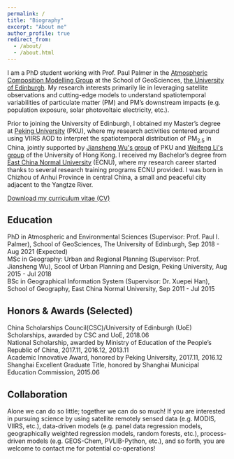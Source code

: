 ```yaml
---
permalink: /
title: "Biography"
excerpt: "About me"
author_profile: true
redirect_from: 
  - /about/
  - /about.html
---
```


I am a PhD student working with Prof. Paul Palmer in the [Atmospheric Composition Modelling Group](http://www.palmergroup.org/) at the School of GeoSciences, [the University of Edinburgh](https://www.ed.ac.uk/). My research interests primarily lie in leveraging satellite observations and cutting-edge models to understand spatiotemporal variabilities of particulate matter (PM) and PM’s downstream impacts (e.g. population exposure, solar photovoltaic electricity, etc.).

Prior to joining the University of Edinburgh, I obtained my Master’s degree at [Peking University](https://www.pku.edu.cn/) (PKU), where my research activities centered around using VIIRS AOD to interpret the spatiotemporal distribution of PM<sub>2.5</sub> in China, jointly supported by [Jiansheng Wu's group](http://web.pkusz.edu.cn/wujs) of PKU and [Weifeng Li's group](http://fac.arch.hku.hk/upad/wfli/) of the University of Hong Kong. I received my Bachelor’s degree from [East China Normal University](https://www.ecnu.edu.cn/) (ECNU), where my research career started thanks to several research training programs ECNU provided. I was born in Chizhou of Anhui Province in central China, a small and peaceful city adjacent to the Yangtze River.

[Download my curriculum vitae (CV)](https://feiyao-edinburgh.github.io/files/FeiCV.pdf)

Education
------

PhD in Atmospheric and Environmental Sciences (Supervisor: Prof. Paul I. Palmer), School of GeoSciences, The University of Edinburgh, Sep 2018 - Aug 2021 (Expected)<br/>
MSc in Geography: Urban and Regional Planning (Supervisor: Prof. Jiansheng Wu), Scool of Urban Planning and Design, Peking University, Aug 2015 - Jul 2018<br/>
BSc in Geographical Information System (Supervisor: Dr. Xuepei Han), School of Geography, East China Normal University, Sep 2011 - Jul 2015

Honors & Awards (Selected)
------

China Scholarships Council(CSC)/University of Edinburgh (UoE) Scholarships, awarded by CSC and UoE, 2018.06<br/>
National Scholarship, awarded by Ministry of Education of the People’s Republic of China, 2017.11, 2016.12, 2013.11<br/>
Academic Innovative Award, honored by Peking University, 2017.11, 2016.12<br/>
Shanghai Excellent Graduate Title, honored by Shanghai Municipal Education Commission, 2015.06

Collaboration
------

Alone we can do so little; together we can do so much! If you are interested in pursuing science by using satellite remotely sensed data (e.g. MODIS, VIIRS, etc.), data-driven models (e.g. panel data regression models, geographically weighted regression models, random forests, etc.), process-driven models (e.g. GEOS-Chem, PVLIB-Python, etc.), and so forth, you are welcome to contact me for potential co-operations!

